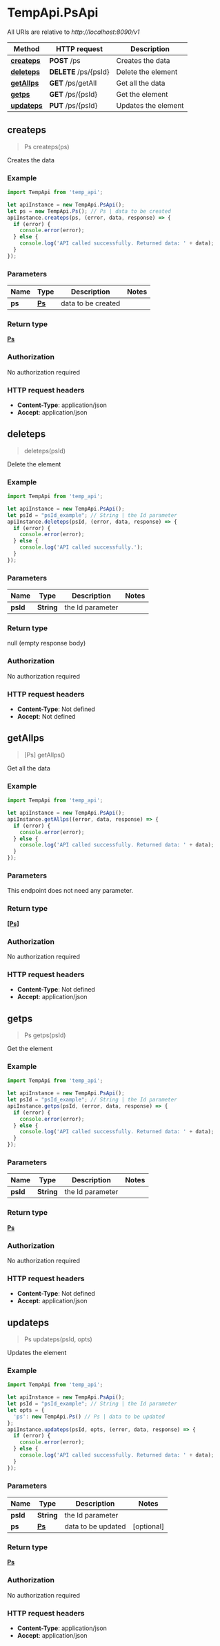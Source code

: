 # TempApi.PsApi

All URIs are relative to *http://localhost:8090/v1*

Method | HTTP request | Description
------------- | ------------- | -------------
[**createps**](PsApi.md#createps) | **POST** /ps | Creates the data
[**deleteps**](PsApi.md#deleteps) | **DELETE** /ps/{psId} | Delete the element
[**getAllps**](PsApi.md#getAllps) | **GET** /ps/getAll | Get all the data
[**getps**](PsApi.md#getps) | **GET** /ps/{psId} | Get the element
[**updateps**](PsApi.md#updateps) | **PUT** /ps/{psId} | Updates the element



## createps

> Ps createps(ps)

Creates the data

### Example

```javascript
import TempApi from 'temp_api';

let apiInstance = new TempApi.PsApi();
let ps = new TempApi.Ps(); // Ps | data to be created
apiInstance.createps(ps, (error, data, response) => {
  if (error) {
    console.error(error);
  } else {
    console.log('API called successfully. Returned data: ' + data);
  }
});
```

### Parameters


Name | Type | Description  | Notes
------------- | ------------- | ------------- | -------------
 **ps** | [**Ps**](Ps.md)| data to be created | 

### Return type

[**Ps**](Ps.md)

### Authorization

No authorization required

### HTTP request headers

- **Content-Type**: application/json
- **Accept**: application/json


## deleteps

> deleteps(psId)

Delete the element

### Example

```javascript
import TempApi from 'temp_api';

let apiInstance = new TempApi.PsApi();
let psId = "psId_example"; // String | the Id parameter
apiInstance.deleteps(psId, (error, data, response) => {
  if (error) {
    console.error(error);
  } else {
    console.log('API called successfully.');
  }
});
```

### Parameters


Name | Type | Description  | Notes
------------- | ------------- | ------------- | -------------
 **psId** | **String**| the Id parameter | 

### Return type

null (empty response body)

### Authorization

No authorization required

### HTTP request headers

- **Content-Type**: Not defined
- **Accept**: Not defined


## getAllps

> [Ps] getAllps()

Get all the data

### Example

```javascript
import TempApi from 'temp_api';

let apiInstance = new TempApi.PsApi();
apiInstance.getAllps((error, data, response) => {
  if (error) {
    console.error(error);
  } else {
    console.log('API called successfully. Returned data: ' + data);
  }
});
```

### Parameters

This endpoint does not need any parameter.

### Return type

[**[Ps]**](Ps.md)

### Authorization

No authorization required

### HTTP request headers

- **Content-Type**: Not defined
- **Accept**: application/json


## getps

> Ps getps(psId)

Get the element

### Example

```javascript
import TempApi from 'temp_api';

let apiInstance = new TempApi.PsApi();
let psId = "psId_example"; // String | the Id parameter
apiInstance.getps(psId, (error, data, response) => {
  if (error) {
    console.error(error);
  } else {
    console.log('API called successfully. Returned data: ' + data);
  }
});
```

### Parameters


Name | Type | Description  | Notes
------------- | ------------- | ------------- | -------------
 **psId** | **String**| the Id parameter | 

### Return type

[**Ps**](Ps.md)

### Authorization

No authorization required

### HTTP request headers

- **Content-Type**: Not defined
- **Accept**: application/json


## updateps

> Ps updateps(psId, opts)

Updates the element

### Example

```javascript
import TempApi from 'temp_api';

let apiInstance = new TempApi.PsApi();
let psId = "psId_example"; // String | the Id parameter
let opts = {
  'ps': new TempApi.Ps() // Ps | data to be updated
};
apiInstance.updateps(psId, opts, (error, data, response) => {
  if (error) {
    console.error(error);
  } else {
    console.log('API called successfully. Returned data: ' + data);
  }
});
```

### Parameters


Name | Type | Description  | Notes
------------- | ------------- | ------------- | -------------
 **psId** | **String**| the Id parameter | 
 **ps** | [**Ps**](Ps.md)| data to be updated | [optional] 

### Return type

[**Ps**](Ps.md)

### Authorization

No authorization required

### HTTP request headers

- **Content-Type**: application/json
- **Accept**: application/json

